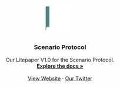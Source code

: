 <div align="center">
  <a href="https://github.com/othneildrew/Best-README-Template">
    <img src="src/images/logo-white.svg" alt="Logo" width="80" height="80">
  </a>

  <h3 align="center">Scenario Protocol</h3>

  <p align="center">
    Our Litepaper V1.0 for the Scenario Protocol. 
    <br />
    <a href="https://docs.scenarioprotocol.io" target="_blank"><strong>Explore the docs »</strong></a>
    <br />
    <br />
    <a href="https://scenarioprotocol.io" target="_blank">View Website</a>
    ·
    <a href="https://x.com/SNRProtocol_IO" target="_blank">Our Twitter</a>
  </p>
</div>